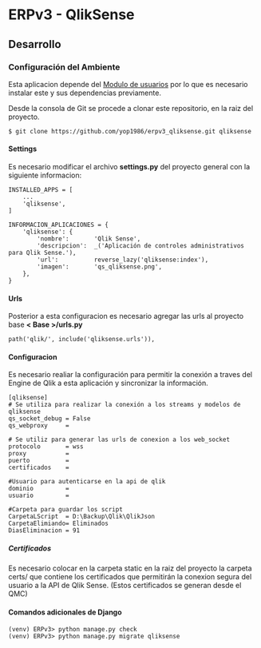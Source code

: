 # ERPv3 - QlikSense

## Desarrollo

### Configuración del Ambiente

Esta aplicacion depende del [Modulo de usuarios](https://github.com/yop1986/erpv3_usuarios) 
por lo que es necesario instalar este y sus dependencias previamente.

Desde la consola de Git se procede a clonar este repositorio, en la raiz del 
proyecto.

    $ git clone https://github.com/yop1986/erpv3_qliksense.git qliksense

#### Settings

Es necesario modificar el archivo **settings.py** del proyecto general con la
siguiente informacion:

    INSTALLED_APPS = [
        ...
        'qliksense',
    ]

    INFORMACION_APLICACIONES = {
        'qliksense': {
            'nombre':       'Qlik Sense',
            'descripcion':  _('Aplicación de controles administrativos para Qlik Sense.'),
            'url':          reverse_lazy('qliksense:index'),
            'imagen':       'qs_qliksense.png',
        },
    }

#### Urls

Posterior a esta configuracion es necesario agregar las urls al proyecto base __< Base >/urls.py__

    path('qlik/', include('qliksense.urls')),

#### Configuracion

Es necesario realiar la configuración para permitir la conexión a traves del Engine de Qlik
a esta aplicación y sincronizar la información.

    [qliksense]
    # Se utiliza para realizar la conexión a los streams y modelos de qliksense
    qs_socket_debug = False
    qs_webproxy     = 

    # Se utiliz para generar las urls de conexion a los web_socket
    protocolo       = wss
    proxy           = 
    puerto          = 
    certificados    =

    #Usuario para autenticarse en la api de qlik
    dominio         = 
    usuario         = 

    #Carpeta para guardar los script
    CarpetaLScript  = D:\Backup\Qlik\QlikJson
    CarpetaElimiando= Eliminados
    DiasEliminacion = 91

##### Certificados

Es necesario colocar en la carpeta static en la raiz del proyecto la carpeta certs/ que contiene los certificados
que permitirán la conexion segura del usuario a la API de Qlik Sense. (Estos certificados se generan desde el QMC)

#### Comandos adicionales de Django

    (venv) ERPv3> python manage.py check
    (venv) ERPv3> python manage.py migrate qliksense
